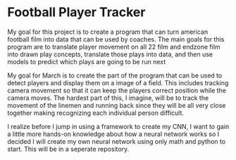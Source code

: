 # Football Player Tracker

My goal for this project is to create a program that can turn american football film into data that can be used by coaches. 
The main goals for this program are to translate player movement on all 22 film and endzone film into drawn play concepts, translate those plays into data, and then use models to predict which plays are going to be run next

My goal for March is to create the part of the program that can be used to detect players and display them on a image of a field. This includes tracking camera movement so that it can keep the players correct position while the camera moves.
The hardest part of this, I imagine, will be to track the movement of the linemen and running back since they will be all very close together making recognizing each individual person difficult. 

I realize before I jump in using a framework to create my CNN, I want to gain a little more hands-on knowledge about how a neural network works so I decided I will create my own neural network using only math and python to start. This will be in a seperate repository.
